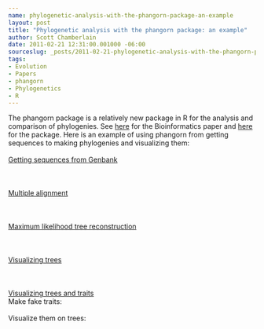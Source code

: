 ```yaml
--- 
name: phylogenetic-analysis-with-the-phangorn-package-an-example
layout: post
title: "Phylogenetic analysis with the phangorn package: an example"
author: Scott Chamberlain
date: 2011-02-21 12:31:00.001000 -06:00
sourceslug: _posts/2011-02-21-phylogenetic-analysis-with-the-phangorn-package-an-example.md
tags: 
- Evolution
- Papers
- phangorn
- Phylogenetics
- R
---
```


The phangorn package is a relatively new package in R for the analysis and comparison of phylogenies.&nbsp;See <a href="http://bioinformatics.oxfordjournals.org/content/27/4/592.short">here</a> for the Bioinformatics paper and <a href="http://cran.r-project.org/web/packages/phangorn/index.html">here</a> for the package.&nbsp;Here is an example of using phangorn from getting sequences to making phylogenies and visualizing them:<br /><br /><u>Getting sequences from Genbank</u><br /><br /><br /><br /><u>Multiple alignment</u><br /><br /><br /><br /><u>Maximum likelihood tree reconstruction</u><br /><br /><br /><br /><u>Visualizing trees</u><br /><br /><br /><br /><u>Visualizing trees and traits</u><br />Make fake traits:<br /><br />Visualize them on trees:<br /><u><br /></u><br /><u><br /></u><br /><u><br /></u>
